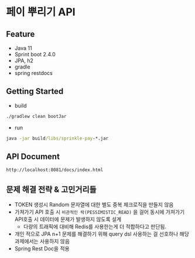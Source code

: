 # 페이 뿌리기 API

## Feature
* Java 11
* Sprint boot 2.4.0
* JPA, h2
* gradle
* spring restdocs

## Getting Started
* build
```cmd
./gradlew clean bootJar
```
* run
```cmd
java -jar build/libs/sprinkle-pay-*.jar
```

## API Document
```
http://localhost:8081/docs/index.html
```

## 문제 해결 전략 & 고민거리들
* TOKEN 생성시 Random 문자열에 대한 별도 중복 체크로직을 만들지 않음
* 가져가기 API 호출 시 `비관적인 락(PESSIMISTIC_READ)` 을 걸어 동시에 가져가기 API호출 시 데이터에 문제가 발생하지 않도록 설계
  * 다량의 트래픽에 대비해 Redis를 사용한는게 더 적합하다고 판단됨.
* 개인 적으로 JPA n+1 문제를 해결하기 위해 query dsl 사용하는 걸 선호하나 해당 과제에서는 사용하지 않음
* Spring Rest Doc을 적용
